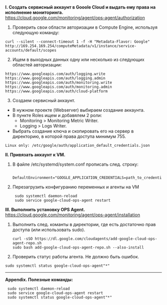 **I. Создать сервисный аккаунт в Gooole Cloud и выдать ему права на исполнение мониторинга.**
  https://cloud.google.com/monitoring/agent/ops-agent/authorization
  
  1. Проверить свои области авторизации в Compute Engine, используя следующую команду:
  ``` 
  curl --silent --connect-timeout 1 -f -H "Metadata-Flavor: Google" http://169.254.169.254/computeMetadata/v1/instance/service-accounts/default/scopes
  ```
  2. Ищем в выходных данных одну или несколько из следующих областей авторизации:
  ```
  https://www.googleapis.com/auth/logging.write
  https://www.googleapis.com/auth/logging.admin
  https://www.googleapis.com/auth/monitoring.write
  https://www.googleapis.com/auth/monitoring.admin
  https://www.googleapis.com/auth/cloud-platform 
  ```
  3. Создаем сервисный аккаунт.

  * В нужном проекте (Webserver) выбираем создание аккаунта. 
  * В пункте Roles ищем и добавялем 2 роли:
    * Monitoring > Monitoring Metric Writer.
    * Logging > Logs Writer.
  * Выбрать создание ключа и скопировать его на сервер в директорию, в которой права доступа минимум 755. 
  ```
  Linux only: /etc/google/auth/application_default_credentials.json
  ```


**II. Привязать аккаунт к VM.**
1. В файле  /etc/systemd/system.conf  прописать след. строку: 
    ```
     DefaultEnvironment="GOOGLE_APPLICATION_CREDENTIALS=path_to_credentials_file"
    ```
2. Перезагрузить конфигуранию переменных и агенты на VM
    ```
     sudo systemctl daemon-reload
     sudo service google-cloud-ops-agent restart
    ```

**III. Выполнить установку OPS Agent.**
https://cloud.google.com/monitoring/agent/ops-agent/installation

1. Выполнить след. команты в директории, где есть достаточно прав доступа (или использовать sudo).
    ```
    curl -sSO https://dl.google.com/cloudagents/add-google-cloud-ops-agent-repo.sh
    sudo bash add-google-cloud-ops-agent-repo.sh --also-install
    ```
2. Проверить статус работы агента. Не должно быть ошибок.
  ```
  sudo systemctl status google-cloud-ops-agent"*"
  ```
_________________________________________

**Appendix. Полезные команды:**
```
 sudo systemctl daemon-reload
 sudo service google-cloud-ops-agent restart
 sudo systemctl status google-cloud-ops-agent"*"
```
